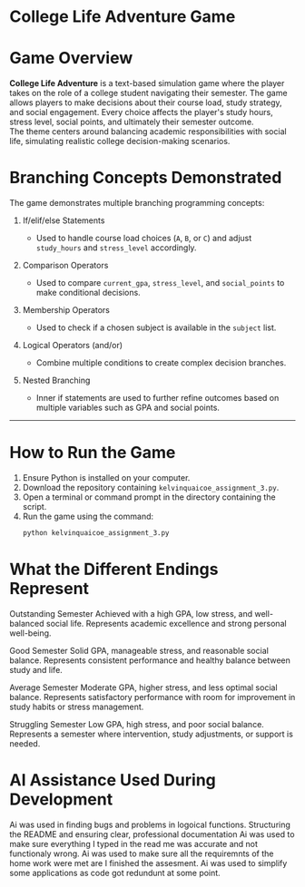 # College Life Adventure Game

# Game Overview
**College Life Adventure** is a text-based simulation game where the player takes on the role of a college student navigating their semester. The game allows players to make decisions about their course load, study strategy, and social engagement. Every choice affects the player's study hours, stress level, social points, and ultimately their semester outcome.  
The theme centers around balancing academic responsibilities with social life, simulating realistic college decision-making scenarios.

# Branching Concepts Demonstrated
The game demonstrates multiple branching programming concepts:

1. If/elif/else Statements 
   - Used to handle course load choices (`A`, `B`, or `C`) and adjust `study_hours` and `stress_level` accordingly.  

2. Comparison Operators  
   - Used to compare `current_gpa`, `stress_level`, and `social_points` to make conditional decisions.  

3. Membership Operators  
   - Used to check if a chosen subject is available in the `subject` list.  

4. Logical Operators (and/or)  
   - Combine multiple conditions to create complex decision branches.  

5. Nested Branching  
   - Inner if statements are used to further refine outcomes based on multiple variables such as GPA and social points.

---

# How to Run the Game
1. Ensure Python is installed on your computer.  
2. Download the repository containing `kelvinquaicoe_assignment_3.py`.  
3. Open a terminal or command prompt in the directory containing the script.  
4. Run the game using the command:  
   ```bash
   python kelvinquaicoe_assignment_3.py

# What the Different Endings Represent

Outstanding Semester
Achieved with a high GPA, low stress, and well-balanced social life.
Represents academic excellence and strong personal well-being.

Good Semester
Solid GPA, manageable stress, and reasonable social balance.
Represents consistent performance and healthy balance between study and life.

Average Semester
Moderate GPA, higher stress, and less optimal social balance.
Represents satisfactory performance with room for improvement in study habits or stress management.

Struggling Semester
Low GPA, high stress, and poor social balance.
Represents a semester where intervention, study adjustments, or support is needed.


# AI Assistance Used During Development

Ai was used in finding bugs and problems in logoical functions.
Structuring the README and ensuring clear, professional documentation
Ai was used to make sure everything I typed in the read me was accurate and not functionaly wrong.
Ai was used to make sure all the requiremnts of the home work were met are I finished the assesment.
Ai was used to simplify some applications as code got redundunt at some point.
